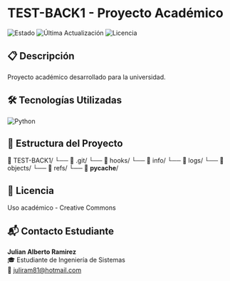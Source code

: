 
# TEST-BACK1 - Proyecto Académico


![Estado](https://img.shields.io/badge/Estado-👨‍💻_Desarrollo-yellow)
![Última Actualización](https://img.shields.io/badge/Última_Actualización-2025-05-18-lightgray)
![Licencia](https://img.shields.io/badge/Licencia-Creative_Commons-blue)


## 📋 Descripción
Proyecto académico desarrollado para la universidad.

## 🛠 Tecnologías Utilizadas
![Python](https://img.shields.io/badge/Python-3776AB?logo=python&logoColor=white)

## 📂 Estructura del Proyecto
📁 TEST-BACK1/
    └── 📂 .git/
        └── 📂 hooks/
        └── 📂 info/
        └── 📂 logs/
        └── 📂 objects/
        └── 📂 refs/
    └── 📂 __pycache__/

## 📄 Licencia
Uso académico - Creative Commons

## 📬 Contacto Estudiante
**Julian Alberto Ramirez**  
🎓 Estudiante de Ingeniería de Sistemas  
📧 [juliram81@hotmail.com](mailto:juliram81@hotmail.com)
